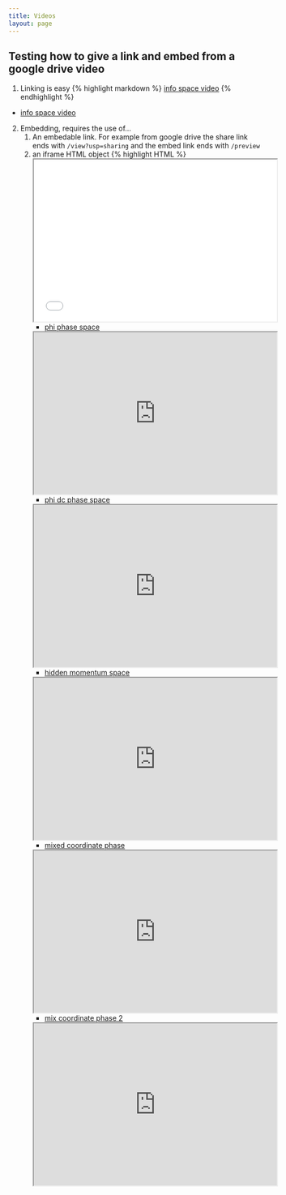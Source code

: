 ```yaml
---
title: Videos
layout: page
---
```


## Testing how to give a link and embed from a google drive video

1. Linking is easy
    {% highlight markdown %}
    [info space video](link)
    {% endhighlight %}

- [info space video](https://drive.google.com/file/d/1FvUIWMge2U879SUwjDSK2VEllUola4B_/view?usp=sharing)


2. Embedding, requires the use of...
    1. An embedable link. For example from google drive the share link ends with `/view?usp=sharing` and the embed link ends with `/preview`
    2. an iframe HTML object
        {% highlight HTML %}
        <iframe width="480" height="320" src="embedable_link" >
         {% endhighlight %}

- [position space](https://drive.google.com/file/d/1FvUIWMge2U879SUwjDSK2VEllUola4B_/preview)
<iframe width="480" height="320" src="https://drive.google.com/file/d/1FvUIWMge2U879SUwjDSK2VEllUola4B_/preview">
</iframe>

- [phi phase space](https://drive.google.com/file/d/1RwU-lZaqq8w76L4h2P_GDn_Or3ZZ8hcW/view?usp=sharing)
<iframe width="480" height="320" src="https://drive.google.com/file/d/1RwU-lZaqq8w76L4h2P_GDn_Or3ZZ8hcW/preview">
</iframe>

- [phi dc phase space](https://drive.google.com/file/d/1q3H6Up_60gAl08coRcGo2ZSwcBnqnbPt/view?usp=sharing)
<iframe width="480" height="320" src="https://drive.google.com/file/d/1q3H6Up_60gAl08coRcGo2ZSwcBnqnbPt/preview">
</iframe>

- [hidden momentum space](https://drive.google.com/file/d/1QqNd6grcuvGD-QexsABt-DqusebMuA51/view?usp=sharing)
<iframe width="480" height="320" src="https://drive.google.com/file/d/1QqNd6grcuvGD-QexsABt-DqusebMuA51/preview">
</iframe>

- [mixed coordinate phase](https://drive.google.com/file/d/1r5qdG8KsphYA9fffCCR8jGLCUZYL8bO9/view?usp=sharing)
<iframe width="480" height="320" src="https://drive.google.com/file/d/1r5qdG8KsphYA9fffCCR8jGLCUZYL8bO9/preview">
</iframe>

- [mix coordinate phase 2](https://drive.google.com/file/d/1FN-BhimeShytqPnm_vK3YqxpY5lelS-T/view?usp=sharing)
<iframe width="480" height="320" src="https://drive.google.com/file/d/1FN-BhimeShytqPnm_vK3YqxpY5lelS-T/preview">
</iframe>
